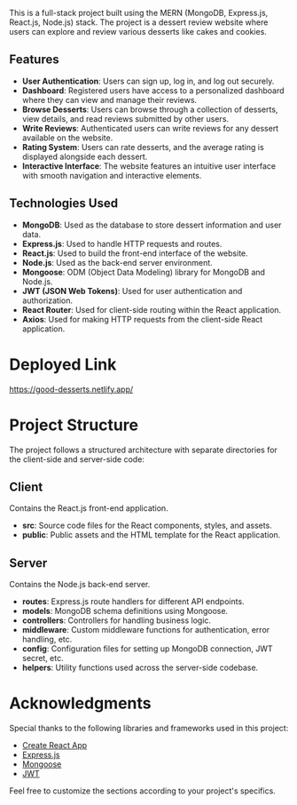 
This is a full-stack project built using the MERN (MongoDB, Express.js, React.js, Node.js) stack. The project is a dessert review website where users can explore and review various desserts like cakes and cookies.

## Features

- **User Authentication**: Users can sign up, log in, and log out securely.
- **Dashboard**: Registered users have access to a personalized dashboard where they can view and manage their reviews.
- **Browse Desserts**: Users can browse through a collection of desserts, view details, and read reviews submitted by other users.
- **Write Reviews**: Authenticated users can write reviews for any dessert available on the website.
- **Rating System**: Users can rate desserts, and the average rating is displayed alongside each dessert.
- **Interactive Interface**: The website features an intuitive user interface with smooth navigation and interactive elements.

## Technologies Used

- **MongoDB**: Used as the database to store dessert information and user data.
- **Express.js**: Used to handle HTTP requests and routes.
- **React.js**: Used to build the front-end interface of the website.
- **Node.js**: Used as the back-end server environment.
- **Mongoose**: ODM (Object Data Modeling) library for MongoDB and Node.js.
- **JWT (JSON Web Tokens)**: Used for user authentication and authorization.
- **React Router**: Used for client-side routing within the React application.
- **Axios**: Used for making HTTP requests from the client-side React application.


# Deployed Link

https://good-desserts.netlify.app/


# Project Structure

The project follows a structured architecture with separate directories for the client-side and server-side code:

## Client

Contains the React.js front-end application.

- **src**: Source code files for the React components, styles, and assets.
- **public**: Public assets and the HTML template for the React application.

## Server

Contains the Node.js back-end server.

- **routes**: Express.js route handlers for different API endpoints.
- **models**: MongoDB schema definitions using Mongoose.
- **controllers**: Controllers for handling business logic.
- **middleware**: Custom middleware functions for authentication, error handling, etc.
- **config**: Configuration files for setting up MongoDB connection, JWT secret, etc.
- **helpers**: Utility functions used across the server-side codebase.

# Acknowledgments

Special thanks to the following libraries and frameworks used in this project:

- [Create React App](https://create-react-app.dev/)
- [Express.js](https://expressjs.com/)
- [Mongoose](https://mongoosejs.com/)
- [JWT](https://jwt.io/)

Feel free to customize the sections according to your project's specifics.

